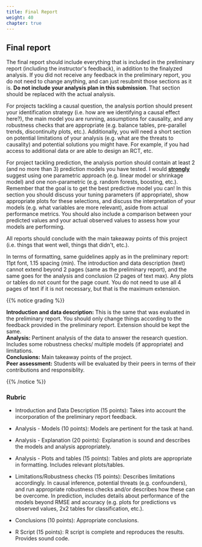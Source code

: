 ```yaml
---
title: Final Report
weight: 40
chapter: true
---
```


## Final report

The final report should include everything that is included in the preliminary report (including the instructor's feedback), in addition to the finalyzed analysis. If you did not receive any feedback in the preliminary report, you do not need to change anything, and can just resubmit those sections as it is. **Do not include your analysis plan in this submission**. That section should be replaced with the actual analysis.

For projects tackling a causal question, the analysis portion should present your identification strategy (i.e. how are we identifying a causal effect here?), the main model you are running, assumptions for causality, and any robustness checks that are appropriate (e.g. balance tables, pre-parallel trends, discontinuity plots, etc.). Additionally, you will need a short section on potential limitations of your analysis (e.g. what are the threats to causality) and potential solutions you might have. For example, if you had access to additional data or are able to design an RCT, etc.

For project tackling prediction, the analysis portion should contain at least 2 (and no more than 3) prediction models you have tested. I would **<u>strongly</u>** suggest using one parametric approach (e.g. linear model or shrinkage model) and one non-parametric (e.g. random forests, boosting, etc.). Remember that the goal is to get the best predictive model you can! In this section you should discuss your tuning parameters (if appropriate), show appropriate plots for these selections, and discuss the interpretation of your models (e.g. what variables are more relevant), aside from actual performance metrics. You should also include a comparison between your predicted values and your actual observed values to assess how your models are performing.

All reports should conclude with the main takeaway points of this project (i.e. things that went well, things that didn't, etc.).

In terms of formatting, same guidelines apply as in the preliminary report: 11pt font, 1.15 spacing (min). The introduction and data description (text) cannot extend beyond 2 pages (same as the preliminary report), and the same goes for the analysis and conclusion (2 pages of text max). Any plots or tables do not count for the page count. You do not need to use all 4 pages of text if it is not necessary, but that is the maximum extension.


{{% notice grading %}}

**Introduction and data description:** This is the same that was evaluated in the preliminary report. You should only change things according to the feedback provided in the preliminary report. Extension should be kept the same.<br>
**Analysis:** Pertinent analysis of the data to answer the research question. Includes some robustness checks/ multiple models (if appropriate) and limitations.<br>
**Conclusions:** Main takeaway points of the project.<br>
**Peer assessment:** Students will be evaluated by their peers in terms of their contributions and responsiblity.

{{% /notice %}}

### Rubric

- Introduction and Data Description (15 points): Takes into account the incorporation of the preliminary report feedback.

- Analysis - Models (10 points): Models are pertinent for the task at hand.

- Analysis - Explanation (20 points): Explanation is sound and describes the models and analysis appropriately.

- Analysis - Plots and tables (15 points): Tables and plots are appropriate in formatting. Includes relevant plots/tables.

- Limitations/Robustness checks (15 points): Describes limitations accordingly. In causal inference, potential threats (e.g. confounders), and run appropriate robustness checks and/or describes how these can be overcome. In prediction, includes details about performance of the models beyond RMSE and accuracy (e.g. plots for predictions vs observed values, 2x2 tables for classification, etc.).

- Conclusions (10 points): Appropriate conclusions.

- R Script (15 points): R script is complete and reproduces the results. Provides sound code.